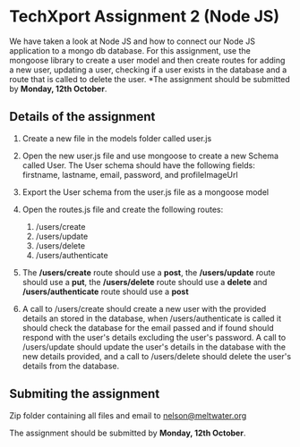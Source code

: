 # TechXport Assignment 2 (Node JS)

We have taken a look at Node JS and how to connect our Node JS application to a mongo db database. For this assignment, use the mongoose library to create a user model and then create routes for adding a new user, updating a user, checking if a user exists in the database and a route that is called to delete the user.
*The assignment should be submitted by **Monday, 12th October**.

## Details of the assignment
1. Create a new file in the models folder called user.js
1. Open the new user.js file and use mongoose to create a new Schema called User.  The User schema should have the following fields: firstname, lastname, email, password, and profileImageUrl
1. Export the User schema from the user.js file as a mongoose model
1. Open the routes.js file and create the following routes:
    1. /users/create 
    1. /users/update
    1. /users/delete
    1. /users/authenticate
    
1. The **/users/create** route should use a **post**, the **/users/update** route should use a **put**, the **/users/delete** route should use a **delete** and **/users/authenticate** route should use a **post**

1. A call to /users/create should create a new user with the provided details an stored in the database, when /users/authenticate is called it should check the database for the email passed and if found should respond with the user's details excluding the user's password. A call to /users/update should update the user's details in the database with the new details provided, and a call to /users/delete should delete the user's details from the database.


## Submiting the assignment
Zip folder containing all files and email to nelson@meltwater.org

The assignment should be submitted by **Monday, 12th October**.
